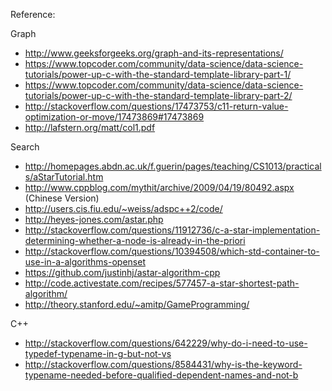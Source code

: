 Reference:

Graph

* http://www.geeksforgeeks.org/graph-and-its-representations/
* https://www.topcoder.com/community/data-science/data-science-tutorials/power-up-c-with-the-standard-template-library-part-1/
* https://www.topcoder.com/community/data-science/data-science-tutorials/power-up-c-with-the-standard-template-library-part-2/
* http://stackoverflow.com/questions/17473753/c11-return-value-optimization-or-move/17473869#17473869
* http://lafstern.org/matt/col1.pdf

Search

* http://homepages.abdn.ac.uk/f.guerin/pages/teaching/CS1013/practicals/aStarTutorial.htm
* http://www.cppblog.com/mythit/archive/2009/04/19/80492.aspx (Chinese Version)
* http://users.cis.fiu.edu/~weiss/adspc++2/code/
* http://heyes-jones.com/astar.php
* http://stackoverflow.com/questions/11912736/c-a-star-implementation-determining-whether-a-node-is-already-in-the-priori
* http://stackoverflow.com/questions/10394508/which-std-container-to-use-in-a-algorithms-openset
* https://github.com/justinhj/astar-algorithm-cpp
* http://code.activestate.com/recipes/577457-a-star-shortest-path-algorithm/
* http://theory.stanford.edu/~amitp/GameProgramming/

C++

* http://stackoverflow.com/questions/642229/why-do-i-need-to-use-typedef-typename-in-g-but-not-vs
* http://stackoverflow.com/questions/8584431/why-is-the-keyword-typename-needed-before-qualified-dependent-names-and-not-b
